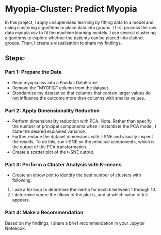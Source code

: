 # Myopia-Cluster: Predict Myopia

In this project, I apply unsupervised learning by fitting data to a model and using clustering algorithms to place data into groups. 
I first process the raw data myopia.csv to fit the machine learning models. I use several clustering algorithms to explore whether the patients can be placed into distinct groups. Then, I create a visualization to share my findings.

## Steps:



### Part 1: Prepare the Data
* Read myopia.csv into a Pandas DataFrame.
* Remove the "MYOPIC" column from the dataset.
* Standardize my dataset so that columns that contain larger values do not influence the outcome more than columns with smaller values.



### Part 2: Apply Dimensionality Reduction
* Perform dimensionality reduction with PCA. 
Note: Rather than specify the number of principal components when I instantiate the PCA model, I state the desired explained variance. 
* Further reduce the dataset dimensions with t-SNE and visually inspect the results. To do this, run t-SNE on the principal components, which is the output of the PCA transformation.
* Create a scatter plot of the t-SNE output. 


### Part 3: Perform a Cluster Analysis with K-means
* Create an elbow plot to identify the best number of clusters with following:
1. I use a for loop to determine the inertia for each k between 1 through 10.
2. I determine where the elbow of the plot is, and at which value of k it appears.



### Part 4: Make a Recommendation
Based on my findings, I share a brief recommendation in your Jupyter Notebook. 
